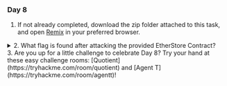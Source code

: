 ### Day 8

1. If not already completed, download the zip folder attached to this task, and open [Remix](https://remix.ethereum.org/) in your preferred browser.
<details>
<summary>2. What flag is found after attacking the provided EtherStore Contract?</summary>

```flag{411_ur_37h_15_m1n3}```<br><br>
</details>
3. Are you up for a little challenge to celebrate Day 8? Try your hand at these easy challenge rooms: [Quotient](https://tryhackme.com/room/quotient) and [Agent T](https://tryhackme.com/room/agentt)!
